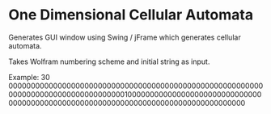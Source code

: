 # One Dimensional Cellular Automata

Generates GUI window using Swing / jFrame which generates cellular automata.

Takes Wolfram numbering scheme and initial string as input.

Example:
30 00000000000000000000000000000000000000000000000000000000000000000000000000000000000100000000000000000000000000000000000000000000000000000000000000000000000000000000000